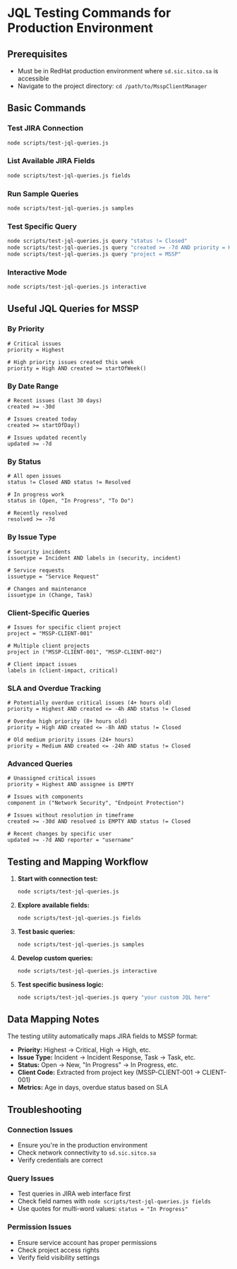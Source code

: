 # JQL Testing Commands for Production Environment

## Prerequisites
- Must be in RedHat production environment where `sd.sic.sitco.sa` is accessible
- Navigate to the project directory: `cd /path/to/MsspClientManager`

## Basic Commands

### Test JIRA Connection
```bash
node scripts/test-jql-queries.js
```

### List Available JIRA Fields
```bash
node scripts/test-jql-queries.js fields
```

### Run Sample Queries
```bash
node scripts/test-jql-queries.js samples
```

### Test Specific Query
```bash
node scripts/test-jql-queries.js query "status != Closed"
node scripts/test-jql-queries.js query "created >= -7d AND priority = High"
node scripts/test-jql-queries.js query "project = MSSP"
```

### Interactive Mode
```bash
node scripts/test-jql-queries.js interactive
```

## Useful JQL Queries for MSSP

### By Priority
```jql
# Critical issues
priority = Highest

# High priority issues created this week
priority = High AND created >= startOfWeek()
```

### By Date Range
```jql
# Recent issues (last 30 days)
created >= -30d

# Issues created today
created >= startOfDay()

# Issues updated recently
updated >= -7d
```

### By Status
```jql
# All open issues
status != Closed AND status != Resolved

# In progress work
status in (Open, "In Progress", "To Do")

# Recently resolved
resolved >= -7d
```

### By Issue Type
```jql
# Security incidents
issuetype = Incident AND labels in (security, incident)

# Service requests
issuetype = "Service Request"

# Changes and maintenance
issuetype in (Change, Task)
```

### Client-Specific Queries
```jql
# Issues for specific client project
project = "MSSP-CLIENT-001"

# Multiple client projects
project in ("MSSP-CLIENT-001", "MSSP-CLIENT-002")

# Client impact issues
labels in (client-impact, critical)
```

### SLA and Overdue Tracking
```jql
# Potentially overdue critical issues (4+ hours old)
priority = Highest AND created <= -4h AND status != Closed

# Overdue high priority (8+ hours old)
priority = High AND created <= -8h AND status != Closed

# Old medium priority issues (24+ hours)
priority = Medium AND created <= -24h AND status != Closed
```

### Advanced Queries
```jql
# Unassigned critical issues
priority = Highest AND assignee is EMPTY

# Issues with components
component in ("Network Security", "Endpoint Protection")

# Issues without resolution in timeframe
created >= -30d AND resolved is EMPTY AND status != Closed

# Recent changes by specific user
updated >= -7d AND reporter = "username"
```

## Testing and Mapping Workflow

1. **Start with connection test:**
   ```bash
   node scripts/test-jql-queries.js
   ```

2. **Explore available fields:**
   ```bash
   node scripts/test-jql-queries.js fields
   ```

3. **Test basic queries:**
   ```bash
   node scripts/test-jql-queries.js samples
   ```

4. **Develop custom queries:**
   ```bash
   node scripts/test-jql-queries.js interactive
   ```

5. **Test specific business logic:**
   ```bash
   node scripts/test-jql-queries.js query "your custom JQL here"
   ```

## Data Mapping Notes

The testing utility automatically maps JIRA fields to MSSP format:

- **Priority:** Highest → Critical, High → High, etc.
- **Issue Type:** Incident → Incident Response, Task → Task, etc.
- **Status:** Open → New, "In Progress" → In Progress, etc.
- **Client Code:** Extracted from project key (MSSP-CLIENT-001 → CLIENT-001)
- **Metrics:** Age in days, overdue status based on SLA

## Troubleshooting

### Connection Issues
- Ensure you're in the production environment
- Check network connectivity to `sd.sic.sitco.sa`
- Verify credentials are correct

### Query Issues
- Test queries in JIRA web interface first
- Check field names with `node scripts/test-jql-queries.js fields`
- Use quotes for multi-word values: `status = "In Progress"`

### Permission Issues
- Ensure service account has proper permissions
- Check project access rights
- Verify field visibility settings 